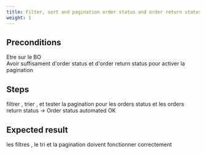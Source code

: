 ```yaml
---
title: Filter, sort and pagination order status and order return status
weight: 1
---
```


## Preconditions

Etre sur le BO\
Avoir suffisament d'order status et d'order return status pour activer la pagination
## Steps

filtrer , trier , et tester la pagination pour les orders status et les orders return status
-> Order status automated OK

## Expected result

les filtres , le tri et la pagination doivent fonctionner correctement

